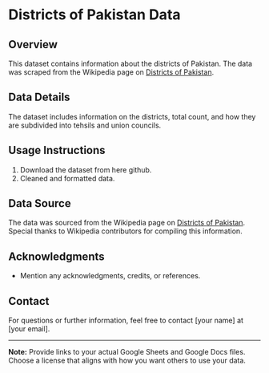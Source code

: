 # Districts of Pakistan Data

## Overview
This dataset contains information about the districts of Pakistan. The data was scraped from the Wikipedia page on [Districts of Pakistan](https://en.wikipedia.org/wiki/Districts_of_Pakistan).

## Data Details
The dataset includes information on the districts, total count, and how they are subdivided into tehsils and union councils.

## Usage Instructions
1. Download the dataset from here github.
2. Cleaned and formatted data. 

## Data Source
The data was sourced from the Wikipedia page on [Districts of Pakistan](https://en.wikipedia.org/wiki/Districts_of_Pakistan). Special thanks to Wikipedia contributors for compiling this information.

## Acknowledgments
- Mention any acknowledgments, credits, or references.

## Contact
For questions or further information, feel free to contact [your name] at [your email].

---
**Note:** Provide links to your actual Google Sheets and Google Docs files. Choose a license that aligns with how you want others to use your data.
